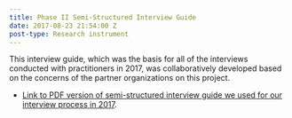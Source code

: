```yaml
---
title: Phase II Semi-Structured Interview Guide
date: 2017-08-23 21:54:00 Z
post-type: Research instrument
---
```


This interview guide, which was the basis for all of the interviews conducted with practitioners in 2017, was collaboratively developed based on the concerns of the partner organizations on this project.

* [Link to PDF version of semi-structured interview guide we used for our interview process in 2017](/uploads/interview-guide-II.pdf).